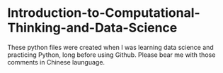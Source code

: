 # Introduction-to-Computational-Thinking-and-Data-Science
These python files were created when I was learning data science and practicing Python, long before using Github.
Please bear me with those comments in Chinese launguage.
